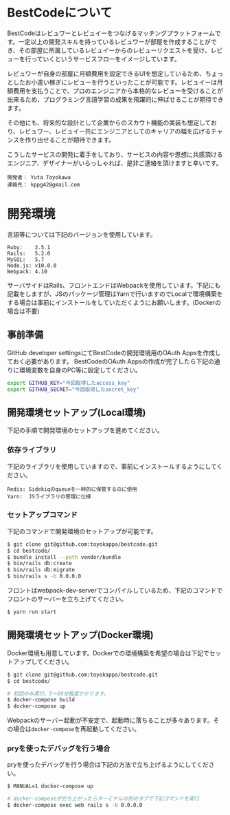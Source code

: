 # BestCodeについて
BestCodeはレビュワーとレビュイーをつなげるマッチングプラットフォームです。一定以上の開発スキルを持っているレビュワーが部屋を作成することができ、その部屋に所属しているレビュイーからのレビューリクエストを受け、レビューを行っていくというサービスフローをイメージしています。

レビュワーが自身の部屋に月額費用を設定できるUIを想定しているため、ちょっとしたお小遣い稼ぎにレビューを行うといったことが可能です。レビュイーは月額費用を支払うことで、プロのエンジニアから本格的なレビューを受けることが出来るため、プログラミング言語学習の成果を飛躍的に伸ばせることが期待できます。

その他にも、将来的な設計として企業からのスカウト機能の実装も想定しており、レビュワー、レビュイー共にエンジニアとしてのキャリアの幅を広げるチャンスを作り出せることが期待できます。

こうしたサービスの開発に着手をしており、サービスの内容や思想に共感頂けるエンジニア、デザイナーがいらっしゃれば、是非ご連絡を頂けますと幸いです。

```
開発者： Yuta Toyokawa
連絡先： kppg42@gmail.com
```

# 開発環境
言語等については下記のバージョンを使用しています。
```
Ruby:    2.5.1
Rails:   5.2.0
MySQL:   5.7
Node.js: v10.0.0
Webpack: 4.10
```

サーバサイドはRails、フロントエンドはWebpackを使用しています。下記にも記載をしますが、JSのパッケージ管理はYarnで行いますのでLocalで環境構築をする場合は事前にインストールをしていただくようにお願いします。(Dockerの場合は不要)

## 事前準備
GitHub developer settingsにてBestCodeの開発環境用のOAuth Appsを作成しておく必要があります。
BestCodeのOAuth Appsの作成が完了したら下記の通りに環境変数を自身のPC等に設定してください。

```bash
export GITHUB_KEY="今回取得したaccess_key"
export GITHUB_SECRET="今回取得したsecret_key"
```

## 開発環境セットアップ(Local環境)
下記の手順で開発環境のセットアップを進めてください。

### 依存ライブラリ
下記のライブラリを使用していますので、事前にインストールするようにしてください。
```
Redis: Sidekiqのqueueを一時的に保管するのに使用
Yarn:  JSライブラリの管理に仕様
```

### セットアップコマンド
下記のコマンドで開発環境のセットアップが可能です。
```bash
$ git clone git@github.com:toyokappa/bestcode.git
$ cd bestcode/
$ bundle install --path vendor/bundle
$ bin/rails db:create
$ bin/rails db:migrate
$ bin/rails s -b 0.0.0.0
```

フロントはwebpack-dev-serverでコンパイルしているため、下記のコマンドでフロントのサーバーを立ち上げてください。
```bash
$ yarn run start
```

## 開発環境セットアップ(Docker環境)
Docker環境も用意しています。Dockerでの環境構築を希望の場合は下記でセットアップしてください。
```bash
$ git clone git@github.com:toyokappa/bestcode.git
$ cd bestcode/

# 初回のみ実行。5〜10分程度かかります。
$ docker-compose build
$ docker-compose up
```

Webpackのサーバー起動が不安定で、起動時に落ちることが多々あります。その場合は`docker-compose`を再起動してください。

### pryを使ったデバッグを行う場合
pryを使ったデバッグを行う場合は下記の方法で立ち上げるようにしてください。
```bash
$ MANUAL=1 docker-compose up

# docker-composeが立ち上がったらターミナルの別のタブで下記コマンドを実行
$ docker-compose exec web rails s -b 0.0.0.0
```
